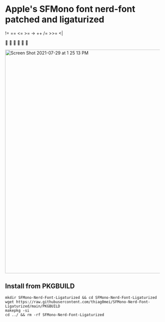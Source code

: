 # Apple's SFMono font nerd-font patched and ligaturized

!= == <= >= -> ++ /= >>= <|

     

<img width="727" alt="Screen Shot 2021-07-29 at 1 25 13 PM" src="https://user-images.githubusercontent.com/71196912/127537523-0ac88392-b873-4686-bd16-03c7f636512b.png">

## Install from PKGBUILD
```
mkdir SFMono-Nerd-Font-Ligaturized && cd SFMono-Nerd-Font-Ligaturized
wget https://raw.githubusercontent.com/thiag0mei/SFMono-Nerd-Font-Ligaturized/main/PKGBUILD
makepkg -si
cd ../ && rm -rf SFMono-Nerd-Font-Ligaturized
```
